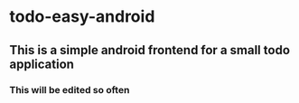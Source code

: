 # todo-easy-android

## This is a simple android frontend for a small todo application

### This will be edited so often